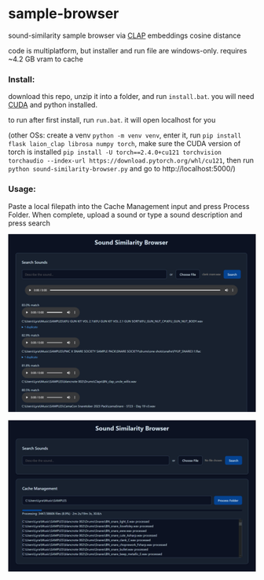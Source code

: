 # sample-browser
sound-similarity sample browser via [CLAP](https://github.com/LAION-AI/CLAP) embeddings cosine distance

code is multiplatform, but installer and run file are windows-only. requires ~4.2 GB vram to cache

### Install:

download this repo, unzip it into a folder, and run `install.bat`. you will need [CUDA](https://developer.nvidia.com/cuda-downloads?target_os=Windows&target_arch=x86_64) and python installed.

to run after first install, run `run.bat`. it will open localhost for you

(other OSs: create a venv `python -m venv venv`, enter it, run `pip install flask laion_clap librosa numpy torch`, make sure the CUDA version of torch is installed `pip install -U torch==2.4.0+cu121 torchvision torchaudio --index-url https://download.pytorch.org/whl/cu121`, then run `python sound-similarity-browser.py` and go to http://localhost:5000/)

### Usage:

Paste a local filepath into the Cache Management input and press Process Folder. When complete, upload a sound or type a sound description and press search

![screenshot of sample browser showing a list of matching samples](inference.png)

![screenshot of sample browser showing a progress bar caching audio latents](caching.png)
